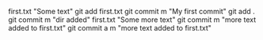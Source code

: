 first.txt "Some text" git add first.txt git commit ­m "My first commit" git add . git commit ­m "dir added" 
first.txt "Some more text" git commit ­m "more text added to first.txt" git commit ­a ­m "more text added to first.txt"
